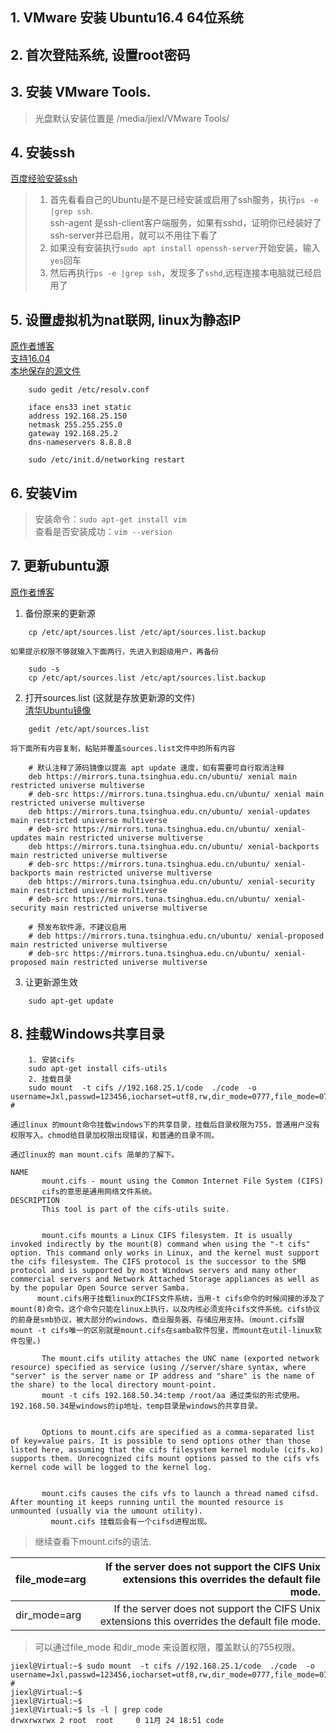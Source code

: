 ## 1. VMware 安装 Ubuntu16.4 64位系统  
## 2. 首次登陆系统, 设置root密码
## 3. 安装 VMware Tools.
>光盘默认安装位置是 /media/jiexl/VMware Tools/

## 4. 安装ssh
[百度经验安装ssh](https://jingyan.baidu.com/article/359911f5a5b74857fe0306c4.html "安装ssh")
> 1. 首先看看自己的Ubuntu是不是已经安装或启用了ssh服务，执行`ps -e |grep ssh`.  
> ssh-agent 是ssh-client客户端服务，如果有sshd，证明你已经装好了ssh-server并已启用，就可以不用往下看了  
> 2. 如果没有安装执行`sudo apt install openssh-server`开始安装，输入`yes`回车  
> 3. 然后再执行`ps -e |grep ssh`，发现多了`sshd`,远程连接本电脑就已经启用了  

## 5. 设置虚拟机为nat联网, linux为静态IP
[原作者博客](http://www.cnblogs.com/lanxuezaipiao/p/3613497.html)  
[支持16.04](https://blog.csdn.net/u012845099/article/details/80055049)  
[本地保存的源文件](./Ubuntu虚拟机设置固定IP上网(配置IP、网关、DNS、防止resolv.conf被重写).html)

```
	sudo gedit /etc/resolv.conf

	iface ens33 inet static
	address 192.168.25.150
	netmask 255.255.255.0
	gateway 192.168.25.2
	dns-nameservers 8.8.8.8

	sudo /etc/init.d/networking restart
```

## 6. 安装Vim
>安装命令：`sudo apt-get install vim`  
查看是否安装成功：`vim --version`   

## 7. 更新ubuntu源  
[原作者博客](https://blog.csdn.net/maizousidemao/article/details/79127695)  

1. 备份原来的更新源  
```
	cp /etc/apt/sources.list /etc/apt/sources.list.backup  
```
	如果提示权限不够就输入下面两行，先进入到超级用户，再备份  
```
	sudo -s  
	cp /etc/apt/sources.list /etc/apt/sources.list.backup  
```

2. 打开sources.list (这就是存放更新源的文件)  
	[清华Ubuntu镜像](https://mirrors.tuna.tsinghua.edu.cn/help/ubuntu/)
```  
	gedit /etc/apt/sources.list
```  
	将下面所有内容复制，粘贴并覆盖sources.list文件中的所有内容
```
	# 默认注释了源码镜像以提高 apt update 速度，如有需要可自行取消注释
	deb https://mirrors.tuna.tsinghua.edu.cn/ubuntu/ xenial main restricted universe multiverse
	# deb-src https://mirrors.tuna.tsinghua.edu.cn/ubuntu/ xenial main restricted universe multiverse
	deb https://mirrors.tuna.tsinghua.edu.cn/ubuntu/ xenial-updates main restricted universe multiverse
	# deb-src https://mirrors.tuna.tsinghua.edu.cn/ubuntu/ xenial-updates main restricted universe multiverse
	deb https://mirrors.tuna.tsinghua.edu.cn/ubuntu/ xenial-backports main restricted universe multiverse
	# deb-src https://mirrors.tuna.tsinghua.edu.cn/ubuntu/ xenial-backports main restricted universe multiverse
	deb https://mirrors.tuna.tsinghua.edu.cn/ubuntu/ xenial-security main restricted universe multiverse
	# deb-src https://mirrors.tuna.tsinghua.edu.cn/ubuntu/ xenial-security main restricted universe multiverse

	# 预发布软件源，不建议启用
	# deb https://mirrors.tuna.tsinghua.edu.cn/ubuntu/ xenial-proposed main restricted universe multiverse
	# deb-src https://mirrors.tuna.tsinghua.edu.cn/ubuntu/ xenial-proposed main restricted universe multiverse
```
3. 让更新源生效  
```
	sudo apt-get update
```

## 8. 挂载Windows共享目录

```
	1. 安装cifs
	sudo apt-get install cifs-utils
	2. 挂载目录
	sudo mount  -t cifs //192.168.25.1/code  ./code  -o username=Jxl,passwd=123456,iocharset=utf8,rw,dir_mode=0777,file_mode=0777 #
```
```
通过linux 的mount命令挂载windows下的共享目录，挂载后目录权限为755，普通用户没有权限写入。chmod给目录加权限出现错误，和普通的目录不同。

通过linux的 man mount.cifs 简单的了解下。

NAME
       mount.cifs - mount using the Common Internet File System (CIFS)
       cifs的意思是通用网络文件系统。
DESCRIPTION
       This tool is part of the cifs-utils suite.
       

       mount.cifs mounts a Linux CIFS filesystem. It is usually invoked indirectly by the mount(8) command when using the "-t cifs" option. This command only works in Linux, and the kernel must support the cifs filesystem. The CIFS protocol is the successor to the SMB protocol and is supported by most Windows servers and many other commercial servers and Network Attached Storage appliances as well as by the popular Open Source server Samba.
      mount.cifs用于挂载linux的CIFS文件系统，当用-t cifs命令的时候间接的涉及了mount(8)命令。这个命令只能在linux上执行，以及内核必须支持cifs文件系统。cifs协议的前身是smb协议，被大部分的windows、商业服务器、存储应用支持。（mount.cifs跟mount -t cifs唯一的区别就是mount.cifs在samba软件包里，而mount在util-linux软件包里。)

       The mount.cifs utility attaches the UNC name (exported network resource) specified as service (using //server/share syntax, where "server" is the server name or IP address and "share" is the name of the share) to the local directory mount-point.
       mount -t cifs 192.168.50.34:temp /root/aa 通过类似的形式使用。192.168.50.34是windows的ip地址，temp目录是windows的共享目录。


       Options to mount.cifs are specified as a comma-separated list of key=value pairs. It is possible to send options other than those listed here, assuming that the cifs filesystem kernel module (cifs.ko) supports them. Unrecognized cifs mount options passed to the cifs vfs kernel code will be logged to the kernel log.


       mount.cifs causes the cifs vfs to launch a thread named cifsd. After mounting it keeps running until the mounted resource is unmounted (usually via the umount utility).
         mount.cifs 挂载后会有一个cifsd进程出现。
```

>继续查看下mount.cifs的语法.  

| file_mode=arg | If the server does not support the CIFS Unix extensions this overrides the default file mode.  |
| --------   | -----:  |
| dir_mode=arg | If the server does not support the CIFS Unix extensions this overrides the default file mode.|

>可以通过file_mode 和dir_mode 来设置权限，覆盖默认的755权限。

```
jiexl@Virtual:~$ sudo mount  -t cifs //192.168.25.1/code  ./code  -o username=Jxl,passwd=123456,iocharset=utf8,rw,dir_mode=0777,file_mode=0777 #
jiexl@Virtual:~$
jiexl@Virtual:~$
jiexl@Virtual:~$ ls -l | grep code
drwxrwxrwx 2 root  root     0 11月 24 18:51 code
```

